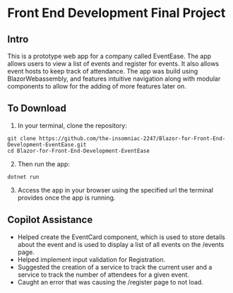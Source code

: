 # Front End Development Final Project
## Intro
This is a prototype web app for a company called EventEase. The app allows users to view a list of events and register for events. It also allows event hosts to keep track of attendance. The app was build using BlazorWebassembly, and features intuitive navigation along with modular components to allow for the adding of more features later on.

## To Download
1. In your terminal, clone the repository:
```
git clone https://github.com/the-insomniac-2247/Blazor-for-Front-End-Development-EventEase.git
cd Blazor-for-Front-End-Development-EventEase
```
2. Then run the app:
```
dotnet run
```
3. Access the app in your browser using the specified url the terminal provides once the app is running.

## Copilot Assistance
- Helped create the EventCard component, which is used to store details about the event and is used to display a list of all events on the /events page.
- Helped implement input validation for Registration.
- Suggested the creation of a service to track the current user and a service to track the number of attendees for a given event.
- Caught an error that was causing the /register page to not load.
